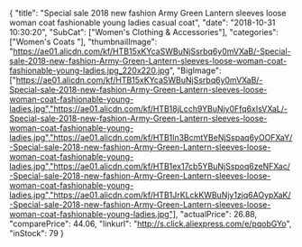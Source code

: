 {
	"title": "Special sale 2018 new fashion Army Green Lantern sleeves loose woman coat fashionable young ladies casual coat",
	"date": "2018-10-31 10:30:20",
	"SubCat": ["Women's Clothing & Accessories"],
	"categories": ["Women's Coats "],
	"thumbnailImage": "https://ae01.alicdn.com/kf/HTB15xKYcaSWBuNjSsrbq6y0mVXaB/-Special-sale-2018-new-fashion-Army-Green-Lantern-sleeves-loose-woman-coat-fashionable-young-ladies.jpg_220x220.jpg",
	"BigImage": ["https://ae01.alicdn.com/kf/HTB15xKYcaSWBuNjSsrbq6y0mVXaB/-Special-sale-2018-new-fashion-Army-Green-Lantern-sleeves-loose-woman-coat-fashionable-young-ladies.jpg","https://ae01.alicdn.com/kf/HTB18jLcch9YBuNjy0Ffq6xIsVXaL/-Special-sale-2018-new-fashion-Army-Green-Lantern-sleeves-loose-woman-coat-fashionable-young-ladies.jpg","https://ae01.alicdn.com/kf/HTB1ln3BcmtYBeNjSspaq6yOOFXaY/-Special-sale-2018-new-fashion-Army-Green-Lantern-sleeves-loose-woman-coat-fashionable-young-ladies.jpg","https://ae01.alicdn.com/kf/HTB1ex17cb5YBuNjSspoq6zeNFXac/-Special-sale-2018-new-fashion-Army-Green-Lantern-sleeves-loose-woman-coat-fashionable-young-ladies.jpg","https://ae01.alicdn.com/kf/HTB1JrKLckKWBuNjy1zjq6AOypXaK/-Special-sale-2018-new-fashion-Army-Green-Lantern-sleeves-loose-woman-coat-fashionable-young-ladies.jpg"],
	"actualPrice": 26.88,
	"comparePrice": 44.06,
	"linkurl": "http://s.click.aliexpress.com/e/pqobGYo",
	"inStock": 79
}
